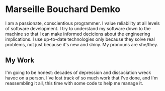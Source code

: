 # Marseille Bouchard Demko

I am a passionate, conscientious programmer.
I value reliability at all levels of software development.
I try to understand my software down to the machine so that I can make informed decicions about the engineering implications.
I use up-to-date technologies only because they solve real problems, not just because it's new and shiny.
My pronouns are she/they.

## My Work

I'm going to be honest: decades of depression and dissociation wreck havoc on a person.
I've lost track of so much work that I've done, and I'm reassembling it all, this time with some code to help me manage it.
